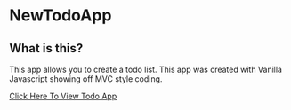 # NewTodoApp

## What is this?
This app allows you to create a todo list.
This app was created with Vanilla Javascript showing off MVC style coding.

[Click Here To View Todo App](https://eddiedeans.github.io/NewTodoApp/)

